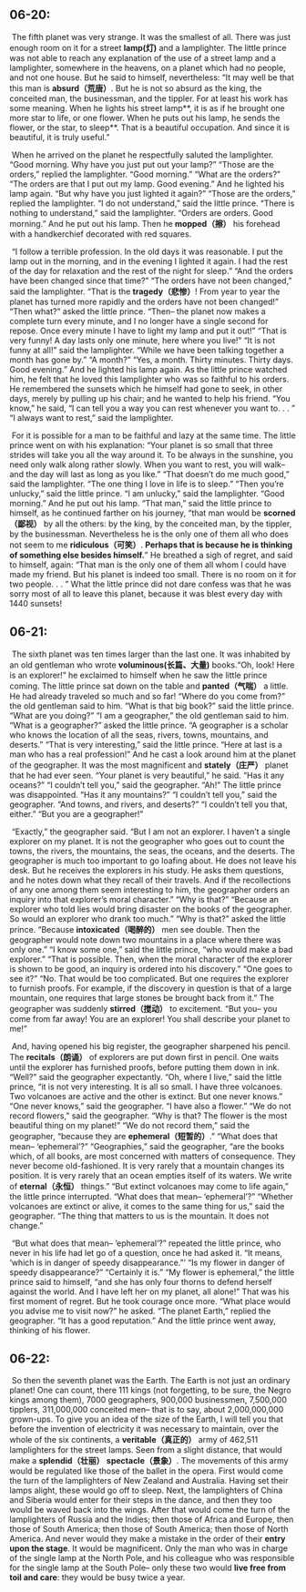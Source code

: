 ## 06-20:

​	The fifth planet was very strange. It was the smallest of all. There was just enough room on it for a street **lamp(灯)** and a lamplighter. The little prince was not able to reach any explanation of the use of a street lamp and a lamplighter, somewhere in the heavens, on a planet which had no people, and not one house. But he said to himself, nevertheless: “It may well be that this man is **absurd（荒唐）**. But he is not so absurd as the king, the conceited man, the businessman, and the tippler. For at least his work has some meaning. When he lights his street lamp**, it is as if he brought one more star to life, or one flower. When he puts out his lamp, he sends the flower, or the star, to sleep**. That is a beautiful occupation. And since it is beautiful, it is truly useful.”

​	When he arrived on the planet he respectfully saluted the lamplighter. “Good morning. Why have you just put out your lamp?” “Those are the orders,” replied the lamplighter. “Good morning.” “What are the orders?” “The orders are that I put out my lamp. Good evening.” And he lighted his lamp again. “But why have you just lighted it again?” “Those are the orders,” replied the lamplighter. “I do not understand,” said the little prince. “There is nothing to understand,” said the lamplighter. “Orders are orders. Good morning.” And he put out his lamp. Then he **mopped（擦）** his forehead with a handkerchief decorated with red squares.

​	“I follow a terrible profession. In the old days it was reasonable. I put the lamp out in the morning, and in the evening I lighted it again. I had the rest of the day for relaxation and the rest of the night for sleep.” “And the orders have been changed since that time?” “The orders have not been changed,” said the lamplighter. “That is the **tragedy（悲惨）**! From year to year the planet has turned more rapidly and the orders have not been changed!” “Then what?” asked the little prince. “Then– the planet now makes a complete turn every minute, and I no longer have a single second for repose. Once every minute I have to light my lamp and put it out!” “That is very funny! A day lasts only one minute, here where you live!” “It is not funny at all!” said the lamplighter. “While we have been talking together a month has gone by.” “A month?” “Yes, a month. Thirty minutes. Thirty days. Good evening.” And he lighted his lamp again. As the little prince watched him, he felt that he loved this lamplighter who was so faithful to his orders. He remembered the sunsets which he himself had gone to seek, in other days, merely by pulling up his chair; and he wanted to help his friend. “You know,” he said, “I can tell you a way you can rest whenever you want to. . . ” “I always want to rest,” said the lamplighter.

​	For it is possible for a man to be faithful and lazy at the same time. The little prince went on with his explanation: “Your planet is so small that three strides will take you all the way around it. To be always in the sunshine, you need only walk along rather slowly. When you want to rest, you will walk– and the day will last as long as you like.” “That doesn’t do me much good,” said the lamplighter. “The one thing I love in life is to sleep.” “Then you’re unlucky,” said the little prince. “I am unlucky,” said the lamplighter. “Good morning.” And he put out his lamp. “That man,” said the little prince to himself, as he continued farther on his journey, “that man would be **scorned（鄙视）** by all the others: by the king, by the conceited man, by the tippler, by the businessman. Nevertheless he is the only one of them all who does not seem to me **ridiculous（可笑）**. **Perhaps that is because he is thinking of something else besides himself.**” He breathed a sigh of regret, and said to himself, again: “That man is the only one of them all whom I could have made my friend. But his planet is indeed too small. There is no room on it for two people. . . ” What the little prince did not dare confess was that he was sorry most of all to leave this planet, because it was blest every day with 1440 sunsets!



## 06-21:

​	The sixth planet was ten times larger than the last one. It was inhabited by an old gentleman who wrote **voluminous(长篇、大量)** books.“Oh, look! Here is an explorer!” he exclaimed to himself when he saw the little prince coming. The little prince sat down on the table and **panted（气喘）** a little. He had already traveled so much and so far! “Where do you come from?” the old gentleman said to him. “What is that big book?” said the little prince. “What are you doing?” “I am a geographer,” the old gentleman said to him. “What is a geographer?” asked the little prince. “A geographer is a scholar who knows the location of all the seas, rivers, towns, mountains, and deserts.” “That is very interesting,” said the little prince. “Here at last is a man who has a real profession!” And he cast a look around him at the planet of the geographer. It was the most magnificent and **stately（庄严）** planet that he had ever seen. “Your planet is very beautiful,” he said. “Has it any oceans?” “I couldn’t tell you,” said the geographer. “Ah!” The little prince was disappointed. “Has it any mountains?” “I couldn’t tell you,” said the geographer. “And towns, and rivers, and deserts?” “I couldn’t tell you that, either.” “But you are a geographer!”

​	“Exactly,” the geographer said. “But I am not an explorer. I haven’t a single explorer on my planet. It is not the geographer who goes out to count the towns, the rivers, the mountains, the seas, the oceans, and the deserts. The geographer is much too important to go loafing about. He does not leave his desk. But he receives the explorers in his study. He asks them questions, and he notes down what they recall of their travels. And if the recollections of any one among them seem interesting to him, the geographer orders an inquiry into that explorer’s moral character.” “Why is that?” “Because an explorer who told lies would bring disaster on the books of the geographer. So would an explorer who drank too much.” “Why is that?” asked the little prince. “Because **intoxicated（喝醉的）** men see double. Then the geographer would note down two mountains in a place where there was only one.” “I know some one,” said the little prince, “who would make a bad explorer.” “That is possible. Then, when the moral character of the explorer is shown to be good, an inquiry is ordered into his discovery.” “One goes to see it?” “No. That would be too complicated. But one requires the explorer to furnish proofs. For example, if the discovery in question is that of a large mountain, one requires that large stones be brought back from it.” The geographer was suddenly **stirred（搅动）** to excitement. “But you– you come from far away! You are an explorer! You shall describe your planet to me!”

​	And, having opened his big register, the geographer sharpened his pencil. The **recitals（朗诵）** of explorers are put down first in pencil. One waits until the explorer has furnished proofs, before putting them down in ink. “Well?” said the geographer expectantly. “Oh, where I live,” said the little prince, “it is not very interesting. It is all so small. I have three volcanoes. Two volcanoes are active and the other is extinct. But one never knows.” “One never knows,” said the geographer. “I have also a flower.” “We do not record flowers,” said the geographer. “Why is that? The flower is the most beautiful thing on my planet!” “We do not record them,” said the geographer, “because they are **ephemeral（短暂的）**.” “What does that mean– ‘ephemeral’?” “Geographies,” said the geographer, “are the books which, of all books, are most concerned with matters of consequence. They never become old-fashioned. It is very rarely that a mountain changes its position. It is very rarely that an ocean empties itself of its waters. We write of **eternal（永恒）** things.” “But extinct volcanoes may come to life again,” the little prince interrupted. “What does that mean– ‘ephemeral’?” “Whether volcanoes are extinct or alive, it comes to the same thing for us,” said the geographer. “The thing that matters to us is the mountain. It does not change.”

​	“But what does that mean– ’ephemeral’?” repeated the little prince, who never in his life had let go of a question, once he had asked it. “It means, ‘which is in danger of speedy disappearance.”’ “Is my flower in danger of speedy disappearance?” “Certainly it is.” “My flower is ephemeral,” the little prince said to himself, “and she has only four thorns to defend herself against the world. And I have left her on my planet, all alone!” That was his first moment of regret. But he took courage once more. “What place would you advise me to visit now?” he asked. “The planet Earth,” replied the geographer. “It has a good reputation.” And the little prince went away, thinking of his flower.



## 06-22:

​	So then the seventh planet was the Earth. The Earth is not just an ordinary planet! One can count, there 111 kings (not forgetting, to be sure, the Negro kings among them), 7000 geographers, 900,000 businessmen, 7,500,000 tipplers, 311,000,000 conceited men– that is to say, about 2,000,000,000 grown-ups. To give you an idea of the size of the Earth, I will tell you that before the invention of electricity it was necessary to maintain, over the whole of the six continents, a **veritable（真正的）** army of 462,511 lamplighters for the street lamps. Seen from a slight distance, that would make a **splendid（壮丽）** **spectacle（景象）**. The movements of this army would be regulated like those of the ballet in the opera. First would come the turn of the lamplighters of New Zealand and Australia. Having set their lamps alight, these would go off to sleep. Next, the lamplighters of China and Siberia would enter for their steps in the dance, and then they too would be waved back into the wings. After that would come the turn of the lamplighters of Russia and the Indies; then those of Africa and Europe, then those of South America; then those of South America; then those of North America. And never would they make a mistake in the order of their **entry upon the stage**. It would be magnificent. Only the man who was in charge of the single lamp at the North Pole, and his colleague who was responsible for the single lamp at the South Pole– only these two would **live free from toil and care**: they would be busy twice a year.
